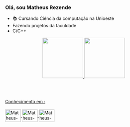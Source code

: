 ### Olá, sou Matheus Rezende
- 📚 Cursando Ciência da computação na Unioeste
- Fazendo projetos da faculdade
- C/C++

<div align="center">
  <a href="https://github.com/AshnOne">
  <img height="130em" src="https://github-readme-stats.vercel.app/api?username=AshnOne&show_icons=true&theme=tokyonight&include_all_commits=true&count_private=true"/ >
  <img height="130em" src="https://github-readme-stats.vercel.app/api/top-langs/?username=AshnOne&layout=compact&langs_count=7&theme=tokyonight"/ >
</div>
<div>

  ##

</div> 
<br>
<br>
 Conhecimento em :
<div style="display: inline_block"><br>
<img align="center" alt="Matheus-Cpp" height="40" width="50"   src="https://cdn.jsdelivr.net/gh/devicons/devicon/icons/cplusplus/cplusplus-original.svg" >
<img align="center" alt="Matheus-C" height="40" width="50"  src="https://cdn.jsdelivr.net/gh/devicons/devicon/icons/c/c-original.svg" >
<img align="center" alt="Matheus-Py" height="40" width="50"  src="https://cdn.jsdelivr.net/gh/devicons/devicon/icons/python/python-original.svg" >
</div>
<div>

  ##

</div>
